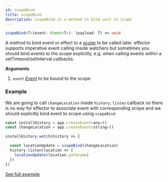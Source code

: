 ```yaml
---
id: scopeBind
title: scopeBind
description: scopeBind is a method to bind unit to scope
---
```


```ts
scopeBind<T>(event: Event<T>): (payload: T) => void
```

A method to bind event or effect to a [scope](./Scope.md) to be called later. effector supports imperative event calling inside watchers but sometimes you should bind events to the scope explicitly, e.g. when calling events within a setTimeout/setInterval callbacks.

**Arguments**

1. `event` [_Event_](Event.md) to be bound to the scope

### Example

We are going to call `changeLocation` inside `history.listen` callback so there is no way for effector to associate event with corresponding scope and we should explicitly bind event to scope using `scopeBind`

```js
const installHistory = app.createEvent<any>()
const changeLocation = app.createEvent<string>()

installHistory.watch(history => {

  const locationUpdate = scopeBind(changeLocation)
  history.listen(location => {
    locationUpdate(location.pathname)
  })
})
```

[See full example](https://github.com/effector/effector/blob/master/examples/react-ssr/src/app.tsx#L128)
